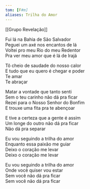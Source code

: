 ```yaml
---
tom: [F#m]
aliases: Trilha do Amor
---
```


[[Grupo Revelação]]

Fui lá na Bahia de São Salvador  
Peguei um axé nos encantos de lá  
Voltei pro meu Rio do meu Redentor  
Pra ver meu amor que é lá de Irajá

Tô cheio de saudade do nosso calor  
E tudo que eu quero é chegar e poder  
Te amar  
Te abraçar

Matar a vontade que tanto senti  
Sem o teu carinho não dá pra ficar  
Rezei para o Nosso Senhor do Bonfim  
E trouxe uma fita pra te abençoar

E tive a certeza que a gente é assim  
Um longe do outro não dá pra ficar  
Não dá pra separar

Eu vou seguindo a trilha do amor  
Enquanto essa paixão me guiar  
Deixo o coração me levar  
Deixo o coração me levar

Eu vou seguindo a trilha do amor  
Onde você quiser vou estar  
Sem você não dá pra ficar  
Sem você não dá pra ficar
